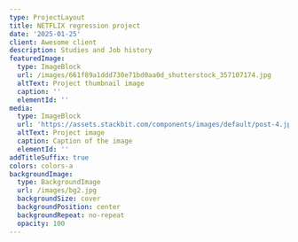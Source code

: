 ```yaml
---
type: ProjectLayout
title: NETFLIX regression project
date: '2025-01-25'
client: Awesome client
description: Studies and Job history
featuredImage:
  type: ImageBlock
  url: /images/661f89a1ddd730e71bd0aa0d_shutterstock_357107174.jpg
  altText: Project thumbnail image
  caption: ''
  elementId: ''
media:
  type: ImageBlock
  url: 'https://assets.stackbit.com/components/images/default/post-4.jpeg'
  altText: Project image
  caption: Caption of the image
  elementId: ''
addTitleSuffix: true
colors: colors-a
backgroundImage:
  type: BackgroundImage
  url: /images/bg2.jpg
  backgroundSize: cover
  backgroundPosition: center
  backgroundRepeat: no-repeat
  opacity: 100
---
```

